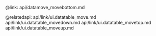 @link: api/datamove_movebottom.md

@relatedapi:
    api/link/ui.datatable_move.md
    api/link/ui.datatable_movedown.md
	api/link/ui.datatable_movetop.md
    api/link/ui.datatable_moveup.md